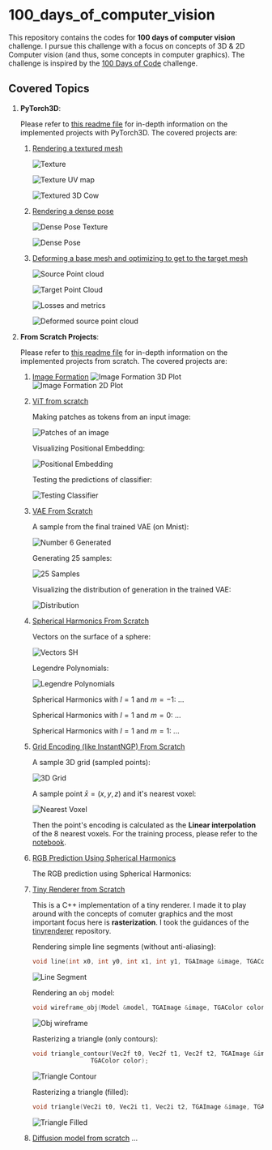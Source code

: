 # 100_days_of_computer_vision

This repository contains the codes for **100 days of computer vision** challenge. I pursue this challenge with a focus on concepts of 3D & 2D Computer vision (and thus, some concepts in computer graphics). The challenge is inspired by the [100 Days of Code](https://www.100daysofcode.com/) challenge. 

## Covered Topics
1. __PyTorch3D__:
   
   Please refer to [this readme file](Pytorch3D/README.md) for in-depth information on the implemented projects with PyTorch3D. The covered projects are:

      1. [Rendering a textured mesh](Pytorch3D/notebooks/render_textured.ipynb) 

         ![Texture](Images/texture_1.png)

         ![Texture UV map](Images/texture_2.png)

         ![Textured 3D Cow](Images/cow_3d.png)

      3. [Rendering a dense pose](Pytorch3D/notebooks/render_dense_pose.ipynb)

         ![Dense Pose Texture](Images/dense_tex.png)

         ![Dense Pose](Images/dense_pose.png)

      5. [Deforming a base mesh and optimizing to get to the target mesh](Pytorch3D/notebooks/deform_to_fit.ipynb)

         ![Source Point cloud](Images/source_pc.png)

         ![Target Point Cloud](Images/target_pc.png)

         ![Losses and metrics](Images/losses_deformed.png)
         
         ![Deformed source point cloud](Images/deformed_source_pc.png)
      

2. __From Scratch Projects__:
  
    Please refer to [this readme file](FromScratch/README.md) for in-depth information on the implemented projects from scratch. The covered projects are:

   1. [Image Formation](FromScratch/Image_Formation/main.py)
      ![Image Formation 3D Plot](Images/formation_3d.png)
      ![Image Formation 2D Plot](Images/formation_2d.png)
   
   2. [ViT from scratch](FromScratch/ViT/main.ipynb)
   
      Making patches as tokens from an input image:

      ![Patches of an image](Images/VIT_Patches.png)

      Visualizing Positional Embedding:

      ![Positional Embedding](Images/VIT_Posenc.png)

      Testing the predictions of classifier:

      ![Testing Classifier](Images/VIT_test.png)

   3. [VAE From Scratch](FromScratch/VAE/main.ipynb)

      A sample from the final trained VAE (on Mnist):

      ![Number 6 Generated](Images/generated_6_VAE.png)

      Generating 25 samples:

      ![25 Samples](Images/generated_25_samples_vae.png)

      Visualizing the distribution of generation in the trained VAE:

      ![Distribution](Images/distribution_of_generation_vae.png)

   4. [Spherical Harmonics From Scratch](FromScratch/Spherical_Harmonics/main.ipynb)

      Vectors on the surface of a sphere:

      ![Vectors SH](Images/sphere_vectors_SH.png)

      Legendre Polynomials:

      ![Legendre Polynomials](Images/Legendre_Polynomials_SH.png)

      Spherical Harmonics with $l=1$ and $m=-1$:
      ...
      
      Spherical Harmonics with $l=1$ and $m=0$:
      ...
      
      Spherical Harmonics with $l=1$ and $m=1$:
      ...
      
   5. [Grid Encoding (like InstantNGP) From Scratch](FromScratch/Grid_Encoding/3d_grid.ipynb)
   
      A sample 3D grid (sampled points):

      ![3D Grid](Images/3d_grid_base.png)

      A sample point $\bar{x}=(x, y, z)$ and it's nearest voxel:

      ![Nearest Voxel](Images/random_point_in_3d_grid.png)

      Then the point's encoding is calculated as the __Linear interpolation__ of the 8 nearest voxels. For the training process, please refer to the [notebook](FromScratch/Grid_Encoding/3d_grid.ipynb).

   6. [RGB Prediction Using Spherical Harmonics](FromScratch/Spherical_Harmonics/main.ipynb)

      The RGB prediction using Spherical Harmonics:
      
   7. [Tiny Renderer from Scratch](FromScratch/Tiny%20Renderer/main.cpp)
   
      This is a C++ implementation of a tiny renderer. I made it to play around with the concepts of comuter graphics and the most important focus here is __rasterization__. I took the guidances of the [tinyrenderer](github.com/ssloy/tinyrenderer) repository.

      Rendering simple line segments (without anti-aliasing):
      ```Cpp
      void line(int x0, int y0, int x1, int y1, TGAImage &image, TGAColor color);
      ```

      ![Line Segment](Images/line_output.jpeg)

      Rendering an `obj` model:
      ```Cpp
      void wireframe_obj(Model &model, TGAImage &image, TGAColor color);
      ```

      ![Obj wireframe](Images/obj_output.jpeg)

      Rasterizing a triangle (only contours):
      ```Cpp
      void triangle_contour(Vec2f t0, Vec2f t1, Vec2f t2, TGAImage &image,
                      TGAColor color);
      ```

      ![Triangle Contour](Images/contour_output.jpeg)

      Rasterizing a triangle (filled):
      ```Cpp
      void triangle(Vec2i t0, Vec2i t1, Vec2i t2, TGAImage &image, TGAColor color);
      ```

      ![Triangle Filled](Images/filled_output.jpeg)

   8. [Diffusion model from scratch](FromScratch/Diffusion/main.py)
   ...